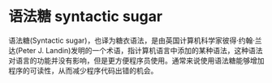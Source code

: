# 语法糖 syntactic sugar

语法糖(Syntactic sugar)，也译为糖衣语法，是由英国计算机科学家彼得·约翰·兰达(Peter J. Landin)发明的一个术语，指计算机语言中添加的某种语法，这种语法对语言的功能并没有影响，但是更方便程序员使用。通常来说使用语法糖能够增加程序的可读性，从而减少程序代码出错的机会。

